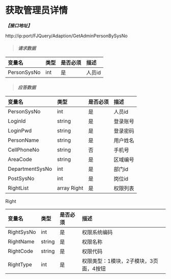# 获取管理员详情

_**【接口地址】**_

http://ip:port/FJQuery/Adaption/GetAdminPersonBySysNo

> #### _请求数据_

| 变量名 | 类型 | 是否必须 | 描述 |
| :--- | :--- | :--- | :--- |
| PersonSysNo | int | 是 | 人员id |

> #### _应答数据_

| 变量名 | 类型 | 是否必须 | 描述 |
| :--- | :--- | :--- | :--- |
| PersonSysNo | int | 是 | 人员id |
| LoginId | string | 是 | 登录账号 |
| LoginPwd | string | 是 | 登录密码 |
| PersonName | string | 是 | 用户姓名 |
| CellPhoneNo | string | 否 | 手机号 |
| AreaCode | string | 是 | 区域编号 |
| DepartmentSysNo | int | 是 | 部门id |
| PostSysNo | int | 是 | 岗位id |
| RightList | array Right | 是 | 权限列表 |

Right

| 变量名 | 类型 | 是否必须 | 描述 |
| :--- | :--- | :--- | :--- |
| RightSysNo | int | 是 | 权限系统编码 |
| RightName | string | 是 | 权限名称 |
| RightCode | string | 是 | 权限代码 |
| RightType | int | 是 | 权限类型：1模块，2子模块，3页面，4按钮 |



















